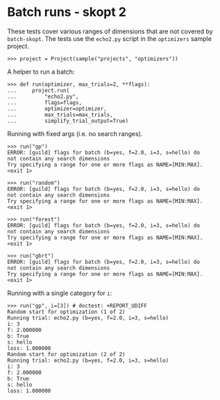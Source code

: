 # Batch runs - skopt 2

These tests cover various ranges of dimensions that are not covered by
`batch-skopt`. The tests use the `echo2.py` script in the `optimizers`
sample project.

    >>> project = Project(sample("projects", "optimizers"))

A helper to run a batch:

    >>> def run(optimizer, max_trials=2, **flags):
    ...     project.run(
    ...         "echo2.py",
    ...         flags=flags,
    ...         optimizer=optimizer,
    ...         max_trials=max_trials,
    ...         simplify_trial_output=True)

Running with fixed args (i.e. no search ranges).

    >>> run("gp")
    ERROR: [guild] flags for batch (b=yes, f=2.0, i=3, s=hello) do
    not contain any search dimensions
    Try specifying a range for one or more flags as NAME=[MIN:MAX].
    <exit 1>

    >>> run("random")
    ERROR: [guild] flags for batch (b=yes, f=2.0, i=3, s=hello) do
    not contain any search dimensions
    Try specifying a range for one or more flags as NAME=[MIN:MAX].
    <exit 1>

    >>> run("forest")
    ERROR: [guild] flags for batch (b=yes, f=2.0, i=3, s=hello) do
    not contain any search dimensions
    Try specifying a range for one or more flags as NAME=[MIN:MAX].
    <exit 1>

    >>> run("gbrt")
    ERROR: [guild] flags for batch (b=yes, f=2.0, i=3, s=hello) do
    not contain any search dimensions
    Try specifying a range for one or more flags as NAME=[MIN:MAX].
    <exit 1>

Running with a single category for `i`:

    >>> run("gp", i=[3]) # doctest: +REPORT_UDIFF
    Random start for optimization (1 of 2)
    Running trial: echo2.py (b=yes, f=2.0, i=3, s=hello)
    i: 3
    f: 2.000000
    b: True
    s: hello
    loss: 1.000000
    Random start for optimization (2 of 2)
    Running trial: echo2.py (b=yes, f=2.0, i=3, s=hello)
    i: 3
    f: 2.000000
    b: True
    s: hello
    loss: 1.000000
